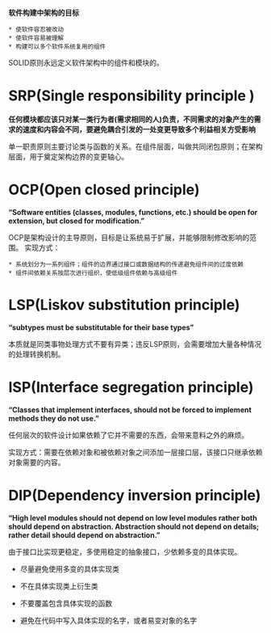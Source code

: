 **软件构建中架构的目标**

    * 使软件容忍被改动
    * 使软件容易被理解
    * 构建可以多个软件系统复用的组件

SOLID原则永远定义软件架构中的组件和模块的。

# SRP(Single responsibility principle )

**任何模块都应该只对某一类行为者(需求相同的人)负责，不同需求的对象产生的需求的速度和内容会不同，要避免耦合引发的一处变更导致多个利益相关方受影响**

单一职责原则主要讨论类与函数的关系。在组件层面，叫做共同闭包原则；在架构层面，用于奠定架构边界的变更轴心。

# OCP(Open closed principle)

**“Software entities (classes, modules, functions, etc.) should be open for extension, but closed for modification.”**

OCP是架构设计的主导原则，目标是让系统易于扩展，并能够限制修改影响的范围。
实现方式：

    * 系统划分为一系列组件；组件的边界通过接口或数据结构的传递避免组件间的过度依赖
    * 组件间依赖关系按层次进行组织，使低级组件依赖与高级组件

# LSP(Liskov substitution principle)

**“subtypes must be substitutable for their base types”**

本质就是同类事物处理方式不要有异类；违反LSP原则，会需要增加大量各种情况的处理转换机制。

# ISP(Interface segregation principle)

**“Classes that implement interfaces, should not be forced to implement methods they do not use.”**

任何层次的软件设计如果依赖了它并不需要的东西，会带来意料之外的麻烦。

实现方式：需要在依赖对象和被依赖对象之间添加一层接口层，该接口只继承依赖对象需要的内容。

# DIP(Dependency inversion principle)

**“High level modules should not depend on low level modules rather both should depend on abstraction. Abstraction should not depend on details; rather detail should depend on abstraction.”**

由于接口比实现更稳定，多使用稳定的抽象接口，少依赖多变的具体实现。

* 尽量避免使用多变的具体实现类

* 不在具体实现类上衍生类
* 不要覆盖包含具体实现的函数
* 避免在代码中写入具体实现的名字，或者易变对象的名字
